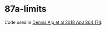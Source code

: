 # 87a-limits

Code used in [Dennis Alp et al 2018 ApJ 864 174](https://iopscience.iop.org/article/10.3847/1538-4357/aad739).

